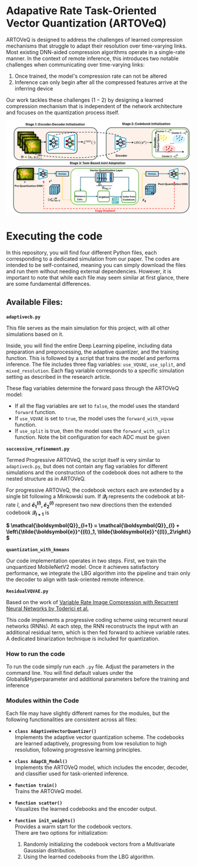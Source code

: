 # Adapative Rate Task-Oriented Vector Quantization (ARTOVeQ)


ARTOVeQ is designed to address the challenges of learned compression mechanisms that struggle to adapt their resolution over time-varying links. Most existing DNN-aided compression algorithms operate in a single-rate manner. In the context of remote inference, this introduces two notable challenges when communicating over time-varying links:
1. Once trained, the model's compression rate can not be altered
2. Inference can only begin after all the compressed features arrive at the inferring device

Our work tackles these challenges $`(1-2)`$ by designing a learned compression mechanism that is independent of the network architecture and focuses on the quantization process itself.


![](ARTOVeQ_ArchitectureV@.png)

# Executing the code

In this repository, you will find four different Python files, each corresponding to a dedicated simulation from our paper. The codes are intended to be self-contained, meaning you can simply download the files and run them without needing external dependencies. However, it is important to note that while each file may seem similar at first glance, there are some fundamental differences.

## Available Files:
**`adaptivecb.py`**

This file serves as the main simulation for this project, with all other simulations based on it.

Inside, you will find the entire Deep Learning pipeline, including data preparation and preprocessing, the adaptive quantizer, and the training function. This is followed by a script that trains the model and performs inference. The file includes three flag variables: `use_VQVAE`, `use_split`, and `mixed_resolution`. Each flag variable corresponds to a specific simulation setting as described in the research article.

These flag variables determine the forward pass through the ARTOVeQ model:
  - If all the flag variables are set to `false`, the model uses the standard `forward` function.
  - If `use_VQVAE` is set to `true`, the model uses the `forward_with_vqvae` function.
  - If `use_split` is true, then the model uses the `forward_with_split` function. Note the bit configuration for each ADC must be given


**`successive_refinement.py`**

Termed Progressive ARTOVeQ, the script itself is very similar to `adaptivecb.py`, but does not contain any flag variables for different simulations and the construction of the codebook does not adhere to the nested structure as in ARTOVeQ.

For progressive ARTOVeQ, the codebook vectors each are extended by a single bit following a Minkowski sum. If **$`\mathcal{Q}_l `$**  represents the codebook at bit-rate $`l`$, and  **$`\tilde{e}^{(l)}_1, \tilde{e}^{(l)}_2`$** represent two new directions then the extended codebook  **$`\mathcal{Q}_{l+1}`$** is


  **$` \mathcal{\boldsymbol{Q}}_{l+1} = \mathcal{\boldsymbol{Q}}_{l} + \left\{\tilde{\boldsymbol{e}}^{(l)}_1, \tilde{\boldsymbol{e}}^{(l)}_2\right\} `$**


**`quantization_with_kmeans`**

Our code implementation operates in two steps. First, we train the unquantized MobileNetV2 model. Once it achieves satisfactory performance, we integrate the LBG algorithm into the pipeline and train only the decoder to align with task-oriented remote inference.

**`ResidualVQVAE.py`**

Based on the work of [Variable Rate Image Compression with Recurrent Neural Networks by Toderici et al.](https://https://arxiv.org/abs/1511.06085)

This code implements a progressive coding scheme using recurrent neural networks (RNNs). At each step, the RNN reconstructs the input with an additional residual term, which is then fed forward to achieve variable rates. A dedicated binarization technique is included for quantization.

  ### How to run the code

  To run the code simply run each `.py` file. Adjust the parameters in the command line. You will find default values under the Globals&Hyperparameter and additional parameters before the training and inference

  ### Modules within the Code  

Each file may have slightly different names for the modules, but the following functionalities are consistent across all files:  

- **`class AdaptiveVectorQuantizer()`**  
  Implements the adaptive vector quantization scheme. The codebooks are learned adaptively, progressing from low resolution to high resolution, following progressive learning principles.  

- **`class AdapCB_Model()`**  
  Implements the ARTOVeQ model, which includes the encoder, decoder, and classifier used for task-oriented inference.  

- **`function train()`**  
  Trains the ARTOVeQ model.  

- **`function scatter()`**  
  Visualizes the learned codebooks and the encoder output.  

- **`function init_weights()`**  
  Provides a warm start for the codebook vectors.  
  There are two options for initialization:  
  1. Randomly initializing the codebook vectors from a Multivariate Gaussian distribution.  
  2. Using the learned codebooks from the LBG algorithm.
